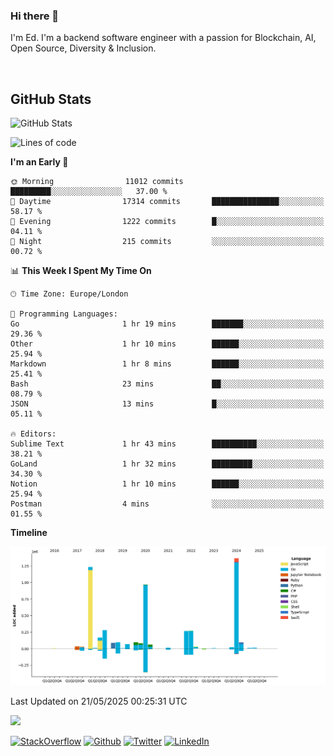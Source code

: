 ### Hi there 👋
 I'm Ed. I'm a backend software engineer with a passion for Blockchain, AI, Open Source, Diversity & Inclusion.

<br />

<h2>GitHub Stats</h2>
<p><img src="https://github-readme-stats.vercel.app/api?username=echarrod&amp;show_icons=true" alt="GitHub Stats"></p>

<!--START_SECTION:waka-->
![Lines of code](https://img.shields.io/badge/From%20Hello%20World%20I%27ve%20Written-5.3%20million%20lines%20of%20code-blue)

**I'm an Early 🐤** 

```text
🌞 Morning                11012 commits       █████████░░░░░░░░░░░░░░░░   37.00 % 
🌆 Daytime                17314 commits       ███████████████░░░░░░░░░░   58.17 % 
🌃 Evening                1222 commits        █░░░░░░░░░░░░░░░░░░░░░░░░   04.11 % 
🌙 Night                  215 commits         ░░░░░░░░░░░░░░░░░░░░░░░░░   00.72 % 
```


📊 **This Week I Spent My Time On** 

```text
🕑︎ Time Zone: Europe/London

💬 Programming Languages: 
Go                       1 hr 19 mins        ███████░░░░░░░░░░░░░░░░░░   29.36 % 
Other                    1 hr 10 mins        ██████░░░░░░░░░░░░░░░░░░░   25.94 % 
Markdown                 1 hr 8 mins         ██████░░░░░░░░░░░░░░░░░░░   25.41 % 
Bash                     23 mins             ██░░░░░░░░░░░░░░░░░░░░░░░   08.79 % 
JSON                     13 mins             █░░░░░░░░░░░░░░░░░░░░░░░░   05.11 % 

🔥 Editors: 
Sublime Text             1 hr 43 mins        ██████████░░░░░░░░░░░░░░░   38.21 % 
GoLand                   1 hr 32 mins        █████████░░░░░░░░░░░░░░░░   34.30 % 
Notion                   1 hr 10 mins        ██████░░░░░░░░░░░░░░░░░░░   25.94 % 
Postman                  4 mins              ░░░░░░░░░░░░░░░░░░░░░░░░░   01.55 % 
```

**Timeline**

![Lines of Code chart](https://raw.githubusercontent.com/echarrod/echarrod/main/assets/bar_graph.png)


 Last Updated on 21/05/2025 00:25:31 UTC
<!--END_SECTION:waka-->

![](https://komarev.com/ghpvc/?username=echarrod)

<p>
<a href="https://stackoverflow.com/users/1014632/ech" target="_blank"><img alt="StackOverflow" src="https://img.shields.io/badge/-Stackoverflow-FE7A16?style=for-the-badge&logo=stack-overflow&logoColor=white" /></a> 
<a href="https://github.com/echarrod" target="_blank"><img alt="Github" src="https://img.shields.io/badge/GitHub-%2312100E.svg?&style=for-the-badge&logo=Github&logoColor=white" /></a> 
<a href="https://twitter.com/e_harrod" target="_blank"><img alt="Twitter" src="https://img.shields.io/badge/twitter-%231DA1F2.svg?&style=for-the-badge&logo=twitter&logoColor=white" /></a> 
<a href="https://www.linkedin.com/in/ed-harrod" target="_blank"><img alt="LinkedIn" src="https://img.shields.io/badge/linkedin-%230077B5.svg?&style=for-the-badge&logo=linkedin&logoColor=white" /></a>
